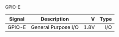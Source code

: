 GPIO-E

|Signal        |Description |V      |Type|
| ------------- |:--------------:| -----:|------:|
|GPIO-E     |General Purpose I/O | 1.8V |I/O |
